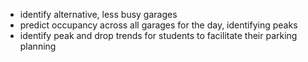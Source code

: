 - identify alternative, less busy garages
- predict occupancy across all garages for the day, identifying peaks
- identify peak and drop trends for students to facilitate their parking planning